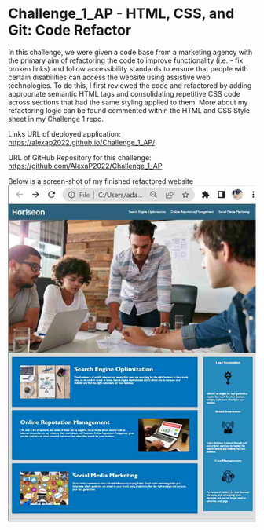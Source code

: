# Challenge_1_AP - HTML, CSS, and Git: Code Refactor
In this challenge, we were given a code base from a marketing agency with the primary aim of refactoring the code to improve functionality (i.e. - fix broken links) and follow accessibility standards to ensure that people with certain disabilities can access the website using assistive web technologies.  To do this, I first reviewed the code and refactored by adding appropriate semantic HTML tags and consolidating repetitive CSS code across sections that had the same styling applied to them.  More about my refactoring logic can be found commented within the HTML and CSS Style sheet in my Challenge 1 repo.

Links 
URL of deployed application: https://alexap2022.github.io/Challenge_1_AP/

URL of GitHub Repository for this challenge: https://github.com/AlexaP2022/Challenge_1_AP

Below is a screen-shot of my finished refactored website
![Below is a screen-shot of my finished refactored website"](https://github.com/AlexaP2022/Challenge_1_AP/blob/main/assets/Final%20Challenge%201%20Print%20Screen%20Image_AP.png)
